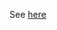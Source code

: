 See [here][hub]

[hub]: https://github.com/aquasecurity/trivy/tree/main/docs/integration/security-hub.md
